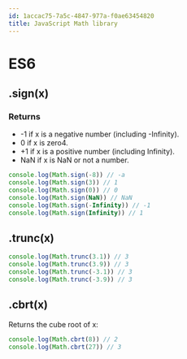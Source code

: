```yaml
---
id: 1accac75-7a5c-4847-977a-f0ae63454820
title: JavaScript Math library
---
```


# ES6

## .sign(x)

### Returns

-   -1 if x is a negative number (including -Infinity).
-   0 if x is zero4.
-   +1 if x is a positive number (including Infinity).
-   NaN if x is NaN or not a number.

``` javascript
console.log(Math.sign(-8)) // -a
console.log(Math.sign(3)) // 1
console.log(Math.sign(0)) // 0
console.log(Math.sign(NaN)) // NaN
console.log(Math.sign(-Infinity)) // -1
console.log(Math.sign(Infinity)) // 1
```

## .trunc(x)

``` javascript
console.log(Math.trunc(3.1)) // 3
console.log(Math.trunc(3.9)) // 3
console.log(Math.trunc(-3.1)) // 3
console.log(Math.trunc(-3.9)) // 3
```

## .cbrt(x)

Returns the cube root of x:

``` javascript
console.log(Math.cbrt(8)) // 2
console.log(Math.cbrt(27)) // 3
```
